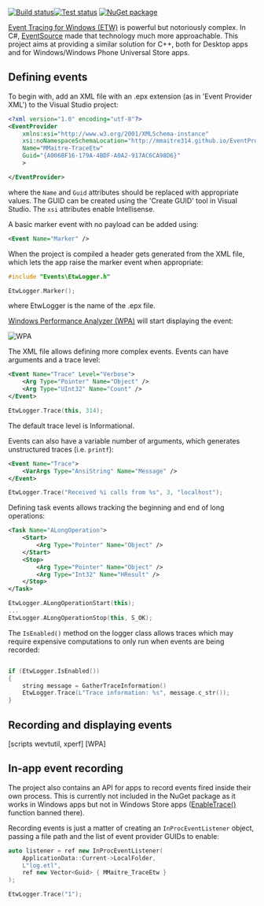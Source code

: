 [![Build status](https://ci.appveyor.com/api/projects/status/d3w7r6o478u53o8d?svg=true)![Test status](http://teststatusbadge.azurewebsites.net/api/status/mmaitre314/traceetw)](https://ci.appveyor.com/project/mmaitre314/traceetw)
[![NuGet package](http://mmaitre314.github.io/images/nuget.png)](https://www.nuget.org/packages/MMaitre.TraceEtw/)

[Event Tracing for Windows (ETW)](http://msdn.microsoft.com/en-us/library/windows/desktop/aa363668(v=vs.85).aspx) is  powerful but notoriously complex. In C#, [EventSource](http://msdn.microsoft.com/en-us/library/system.diagnostics.tracing.eventsource(v=vs.110).aspx) made that technology much more approachable. This project aims at providing a similar solution for C++, both for Desktop apps and for Windows/Windows Phone Universal Store apps. 

Defining events
---

To begin with, add an XML file with an .epx extension (as in 'Event Provider XML') to the Visual Studio project:

```xml
<?xml version="1.0" encoding="utf-8"?>
<EventProvider
    xmlns:xsi="http://www.w3.org/2001/XMLSchema-instance"
    xsi:noNamespaceSchemaLocation="http://mmaitre314.github.io/EventProvider.xsd"
    Name="MMaitre-TraceEtw" 
    Guid="{A006BF16-179A-4BDF-A0A2-917AC6CA98D6}"
    >

</EventProvider>
```

where the `Name` and `Guid` attributes should be replaced with appropriate values. The GUID can be created using the 'Create GUID' tool in Visual Studio. The `xsi` attributes enable Intellisense.

A basic marker event with no payload can be added using:

```xml
<Event Name="Marker" />
```

When the project is compiled a header gets generated from the XML file, which lets the app raise the marker event when appropriate:

```C++
#include "Events\EtwLogger.h"

EtwLogger.Marker();
```

where EtwLogger is the name of the .epx file.

[Windows Performance Analyzer (WPA)](http://msdn.microsoft.com/en-us/library/windows/hardware/hh448170.aspx) will start displaying the event:

![WPA](http://mmaitre314.github.io/images/TraceEtwWpa.PNG)

The XML file allows defining more complex events. Events can have arguments and a trace level:

```xml
<Event Name="Trace" Level="Verbose">
    <Arg Type="Pointer" Name="Object" />
    <Arg Type="UInt32" Name="Count" />
</Event>
```

```C++
EtwLogger.Trace(this, 314);
```

The default trace level is Informational.

Events can also have a variable number of arguments, which generates unstructured traces (i.e. `printf`):

```xml
<Event Name="Trace">
    <VarArgs Type="AnsiString" Name="Message" />
</Event>
```

```C++
EtwLogger.Trace("Received %i calls from %s", 3, "localhost");
```

Defining task events allows tracking the beginning and end of long operations:

```xml
<Task Name="ALongOperation">
    <Start>
        <Arg Type="Pointer" Name="Object" />
    </Start>
    <Stop>
        <Arg Type="Pointer" Name="Object" />
        <Arg Type="Int32" Name="HResult" />
    </Stop>
</Task>
```

```C++
EtwLogger.ALongOperationStart(this);
...
EtwLogger.ALongOperationStop(this, S_OK);
```

The `IsEnabled()` method on the logger class allows traces which may require expensive computations to only run when events are being recorded:

```C++

if (EtwLogger.IsEnabled())
{
    string message = GatherTraceInformation()
    EtwLogger.Trace(L"Trace information: %s", message.c_str());
}

```

Recording and displaying events
---

[scripts wevtutil, xperf]
[WPA]

In-app event recording
---

The project also contains an API for apps to record events fired inside their own process. This is currently not included in the NuGet package as it works in Windows apps but not in Windows Store apps ([EnableTrace()](http://msdn.microsoft.com/en-us/library/windows/desktop/aa363710(v=vs.85).aspx) function banned there).

Recording events is just a matter of creating an `InProcEventListener` object, passing a file path and the list of event provider GUIDs to enable:

```C++
auto listener = ref new InProcEventListener(
    ApplicationData::Current->LocalFolder,
    L"log.etl",
    ref new Vector<Guid> { MMaitre_TraceEtw }
);

EtwLogger.Trace("1");
```

